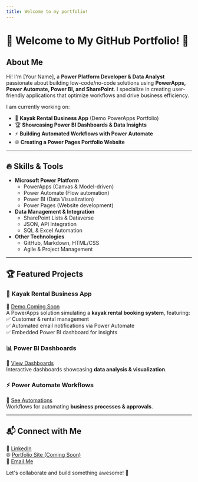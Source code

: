 ```yaml
---
title: Welcome to my portfolio!
---
```


# 🌊 Welcome to My GitHub Portfolio! 🚀

## About Me
Hi! I'm [Your Name], a **Power Platform Developer & Data Analyst** passionate about building low-code/no-code solutions using **PowerApps, Power Automate, Power BI, and SharePoint**. I specialize in creating user-friendly applications that optimize workflows and drive business efficiency.

I am currently working on:
- 🛶 **Kayak Rental Business App** (Demo PowerApps Portfolio)
- 🏆 **Showcasing Power BI Dashboards & Data Insights**
- ⚡ **Building Automated Workflows with Power Automate**
- 🌐 **Creating a Power Pages Portfolio Website**

---

## 🔥 Skills & Tools
- **Microsoft Power Platform**
  - PowerApps (Canvas & Model-driven)
  - Power Automate (Flow automation)
  - Power BI (Data Visualization)
  - Power Pages (Website development)
- **Data Management & Integration**
  - SharePoint Lists & Dataverse
  - JSON, API Integration
  - SQL & Excel Automation
- **Other Technologies**
  - GitHub, Markdown, HTML/CSS
  - Agile & Project Management

---

## 🏆 Featured Projects

### 🚣 Kayak Rental Business App
🔗 [Demo Coming Soon](#)  
A PowerApps solution simulating a **kayak rental booking system**, featuring:
✅ Customer & rental management  
✅ Automated email notifications via Power Automate  
✅ Embedded Power BI dashboard for insights  

### 📊 Power BI Dashboards  
🔗 [View Dashboards](#)  
Interactive dashboards showcasing **data analysis & visualization**.  

### ⚡ Power Automate Workflows  
🔗 [See Automations](#)  
Workflows for automating **business processes & approvals**.

---

## 📬 Connect with Me
💼 [LinkedIn](#)  
🌐 [Portfolio Site (Coming Soon)](#)  
📧 [Email Me](mailto:your.email@example.com)  

Let's collaborate and build something awesome! 🚀
